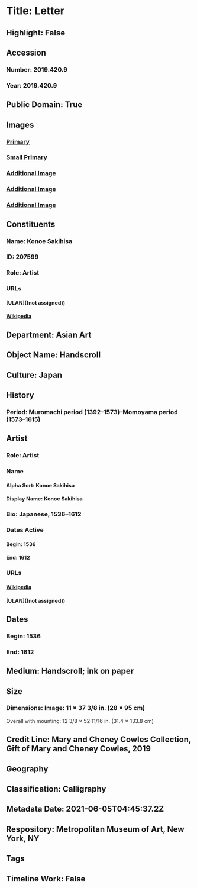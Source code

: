 # Title: Letter
## Highlight: False
## Accession
### Number: 2019.420.9
### Year: 2019.420.9
## Public Domain: True
## Images
### [Primary](https://images.metmuseum.org/CRDImages/as/original/DP-20036-001.jpg)
### [Small Primary](https://images.metmuseum.org/CRDImages/as/web-large/DP-20036-001.jpg)
### [Additional Image](https://images.metmuseum.org/CRDImages/as/original/DP-20036-004.jpg)
### [Additional Image](https://images.metmuseum.org/CRDImages/as/original/DP-20036-003.jpg)
### [Additional Image](https://images.metmuseum.org/CRDImages/as/original/DP-20036-002.jpg)
## Constituents
### Name: Konoe Sakihisa
### ID: 207599
### Role: Artist
### URLs
#### [ULAN]((not assigned))
#### [Wikipedia](https://www.wikidata.org/wiki/Q1185323)
## Department: Asian Art
## Object Name: Handscroll
## Culture: Japan
## History
### Period: Muromachi period (1392–1573)–Momoyama period (1573–1615)
## Artist
### Role: Artist
### Name
#### Alpha Sort: Konoe Sakihisa
#### Display Name: Konoe Sakihisa
### Bio: Japanese, 1536–1612
### Dates Active
#### Begin: 1536
#### End: 1612
### URLs
#### [Wikipedia](https://www.wikidata.org/wiki/Q1185323)
#### [ULAN]((not assigned))
## Dates
### Begin: 1536
### End: 1612
## Medium: Handscroll; ink on paper
## Size
### Dimensions: Image: 11 × 37 3/8 in. (28 × 95 cm)
Overall with mounting: 12 3/8 × 52 11/16 in. (31.4 × 133.8 cm)
## Credit Line: Mary and Cheney Cowles Collection, Gift of Mary and Cheney Cowles, 2019
## Geography
## Classification: Calligraphy
## Metadata Date: 2021-06-05T04:45:37.2Z
## Respository: Metropolitan Museum of Art, New York, NY
## Tags
## Timeline Work: False